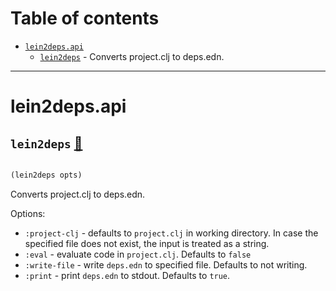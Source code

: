 # Table of contents
-  [`lein2deps.api`](#lein2deps.api) 
    -  [`lein2deps`](#lein2deps.api/lein2deps) - Converts project.clj to deps.edn.

-----
# <a name="lein2deps.api">lein2deps.api</a>






## <a name="lein2deps.api/lein2deps">`lein2deps`</a> [:page_facing_up:](borkdude/lein2deps/blob/main/src/lein2deps/api.clj#L9-L41)
<a name="lein2deps.api/lein2deps"></a>
``` clojure

(lein2deps opts)
```


Converts project.clj to deps.edn.

  Options:
  * `:project-clj` - defaults to `project.clj` in working directory. In case the specified file does not exist, the input is treated as a string.
  * `:eval` - evaluate code in `project.clj`. Defaults to `false`
  * `:write-file` - write `deps.edn` to specified file. Defaults to not writing.
  * `:print` - print `deps.edn` to stdout. Defaults to `true`.
